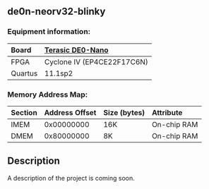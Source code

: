 ## de0n-neorv32-blinky

### Equipment information:

| Board   | [Terasic DE0-Nano](https://www.terasic.com.tw/cgi-bin/page/archive.pl?Language=English&CategoryNo=139&No=593) |
| :------ | :---------- |
| FPGA    | Cyclone IV (EP4CE22F17C6N) |
| Quartus | 11.1sp2    |

### Memory Address Map:

| Section | Address Offset | Size (bytes) | Attribute |
| :------ | :------------- | :----------- | :---------|
| IMEM    | 0x00000000     | 16K          | On-chip RAM |
| DMEM    | 0x80000000     | 8K           | On-chip RAM |


## Description

A description of the project is coming soon.
